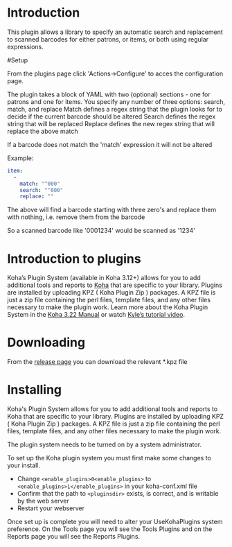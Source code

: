 # Introduction

This plugin allows a library to specify an automatic search and replacement to scanned barcodes for either patrons, or items, or both using regular expressions.

#Setup

From the plugins page click 'Actions->Configure' to acces the configuration page.

The plugin takes a block of YAML with two (optional) sections - one for patrons and one for items. You specify any number of three options: search, match, and replace
Match defines a regex string that the plugin looks for to decide if the current barcode should be altered
Search defines the regex string that will be replaced
Replace defines the new regex string that will replace the above match

If a barcode does not match the 'match' expression it will not be altered

Example:
```YAML
item:
  -
    match: "^000"
    search: "^000"
    replace: ""
```

The above will find a barcode starting with three zero's and replace them with nothing, i.e. remove them from the barcode

So a scanned barcode like '0001234' would be scanned as '1234'

# Introduction to plugins

Koha’s Plugin System (available in Koha 3.12+) allows for you to add additional tools and reports to [Koha](http://koha-community.org) that are specific to your library. Plugins are installed by uploading KPZ ( Koha Plugin Zip ) packages. A KPZ file is just a zip file containing the perl files, template files, and any other files necessary to make the plugin work. Learn more about the Koha Plugin System in the [Koha 3.22 Manual](http://manual.koha-community.org/3.22/en/pluginsystem.html) or watch [Kyle’s tutorial video](http://bywatersolutions.com/2013/01/23/koha-plugin-system-coming-soon/).

# Downloading

From the [release page](https://github.com/bywatersolutions/koha-plugin-barcode-transformer/releases) you can download the relevant *.kpz file

# Installing

Koha's Plugin System allows for you to add additional tools and reports to Koha that are specific to your library. Plugins are installed by uploading KPZ ( Koha Plugin Zip ) packages. A KPZ file is just a zip file containing the perl files, template files, and any other files necessary to make the plugin work.

The plugin system needs to be turned on by a system administrator.

To set up the Koha plugin system you must first make some changes to your install.

* Change `<enable_plugins>0<enable_plugins>` to `<enable_plugins>1</enable_plugins>` in your koha-conf.xml file
* Confirm that the path to `<pluginsdir>` exists, is correct, and is writable by the web server
* Restart your webserver

Once set up is complete you will need to alter your UseKohaPlugins system preference. On the Tools page you will see the Tools Plugins and on the Reports page you will see the Reports Plugins.
